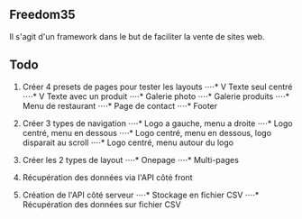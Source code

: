 ## Freedom35

Il s'agit d'un framework dans le but de faciliter la vente de sites web.

## Todo

1. Créer 4 presets de pages pour tester les layouts
⋅⋅⋅⋅* V Texte seul centré
⋅⋅⋅⋅* V Texte avec un produit
⋅⋅⋅⋅* Galerie photo
⋅⋅⋅⋅* Galerie produits
⋅⋅⋅⋅* Menu de restaurant
⋅⋅⋅⋅* Page de contact
⋅⋅⋅⋅* Footer

1. Créer 3 types de navigation
⋅⋅⋅⋅* Logo a gauche, menu a droite
⋅⋅⋅⋅* Logo centré, menu en dessous
⋅⋅⋅⋅* Logo centré, menu en dessous, logo disparait au scroll
⋅⋅⋅⋅* Logo centré, menu autour du logo

1. Créer les 2 types de layout
⋅⋅⋅⋅* Onepage
⋅⋅⋅⋅* Multi-pages

1. Récupération des données via l'API côté front

1. Création de l'API côté serveur
⋅⋅⋅⋅* Stockage en fichier CSV
⋅⋅⋅⋅* Récupération des données sur fichier CSV
